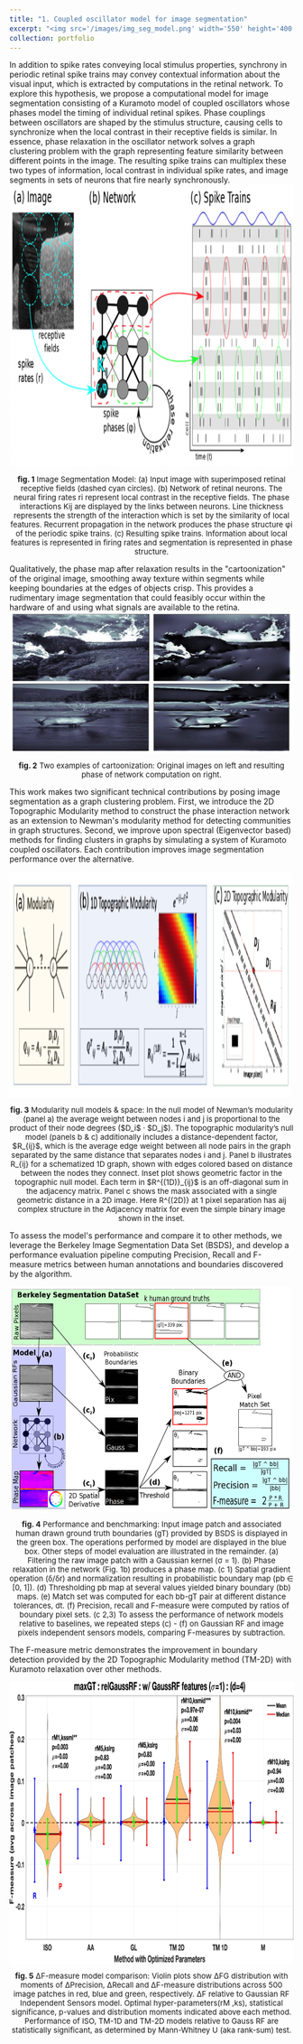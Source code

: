 ```yaml
---
title: "1. Coupled oscillator model for image segmentation"
excerpt: "<img src='/images/img_seg_model.png' width='550' height='400'/> &nbsp;&nbsp;&nbsp;&nbsp;&nbsp;&nbsp;&nbsp;&nbsp; <img src='/images/cartoonization.png' width='350' height='200'/> <br/> Inspired by neuroscience and the retina, we pioneered a model that performs image segmentation by grouping together nearby image regions with similar features in phase space, resulting in a cartoonization of the image. The model simulates phase relaxation in a system of coupled Kuramoto oscillators with the strength of interaction defined by the Topographic Modularity between regions in the image. We demonstrate that this method outperforms other graph theoretic network construction methods as well as spectral Eigen-based methods for community detection by evaluating performance on the Berkeley Image Segmentation Dataset (BSDS)."
collection: portfolio
---
```


In addition to spike rates conveying local stimulus properties, synchrony in periodic retinal spike trains may convey contextual information about the visual input, which is extracted by computations in the retinal network. To explore this hypothesis, we propose a computational model for image segmentation consisting of a Kuramoto model of coupled oscillators whose phases model the timing of individual retinal spikes. Phase couplings between oscillators are shaped by the stimulus structure, causing cells to synchronize when the local contrast in their receptive fields is similar. In essence, phase relaxation in the oscillator network solves a graph clustering problem with the graph representing feature similarity between different points in the image. The resulting spike trains can multiplex these two types of information, local contrast in individual spike rates, and image segments in sets of neurons that fire nearly synchronously. <br/> 
<img src='/images/img_seg_model_full.png' align='center' width='750' height='500'/>
<p style="text-align: center; font-size:10pt"><strong>fig. 1</strong> Image Segmentation Model: (a) Input image with superimposed retinal receptive fields (dashed cyan circles). (b) Network of retinal neurons. The neural firing rates ri represent local contrast in the receptive fields. The phase interactions Kij are displayed by the links between neurons. Line thickness represents the strength of the interaction which is set by the similarity of local features. Recurrent propagation in the network produces the phase structure φi of the periodic spike trains. (c) Resulting spike trains. Information about local features is represented in firing rates and segmentation is represented in phase structure. </p>

Qualitatively, the phase map after relaxation results in the "cartoonization" of the original image, smoothing away texture within segments while keeping boundaries at the edges of objects crisp. This provides a rudimentary image segmentation that could feasibly occur within the hardware of and using what signals are available to the retina.  
<img src='/images/cartoonization.png' align='center' width='550' height='250'/> 
<p style="text-align: center; font-size:10pt"><strong>fig. 2</strong> Two examples of cartoonization: Original images on left and resulting phase of network computation on right. </p>

This work makes two significant technical contributions by posing image segmentation as a graph clustering problem. First, we introduce the 2D Topographic Modularity method to construct the phase interaction network as an extension to Newman's modularity method for detecting communities in graph structures. Second, we improve upon spectral (Eigenvector based) methods for finding clusters in graphs by simulating a system of Kuramoto coupled oscillators. Each contribution improves image segmentation performance over the alternative.

<img src='/images/Modularity_0D_1D_2D.png' align='center' width='500' height='400'/> 
<p style="text-align: center; font-size:10pt"><strong>fig. 3</strong> Modularity null models & space: In the null model of Newman’s
modularity (panel a) the average weight between nodes i and j is proportional to the product of their node degrees ($D_i$ · $D_j$). The topographic modularity’s null model (panels b & c) additionally includes a distance-dependent factor, $R_{ij}$, which is the average edge weight between all node pairs in the graph separated by the same distance that separates nodes i and j. Panel b illustrates R_{ij} for a schematized 1D graph, shown with edges colored based on distance between the nodes they connect. Inset plot shows geometric factor in the topographic null model. Each term in $R^{(1D)}_{ij}$ is an off-diagonal sum in the adjacency matrix. Panel c shows the mask associated with a single geometric distance in a 2D image. Here R^{(2D)} at 1 pixel separation has aij complex structure in the Adjacency matrix for even the simple binary image shown in the inset. </p>

To assess the model's performance and compare it to other methods, we leverage the Berkeley Image Segmentation Data Set (BSDS), and develop a performance evaluation pipeline computing Precision, Recall and F-measure metrics between human annotations and boundaries discovered by the algorithm. 

<img src='/images/SegAssessPipeline.png' align='center' width='500' height='400'/> 
<p style="text-align: center; font-size:10pt"><strong>fig. 4</strong> Performance and benchmarking: Input image patch and associated human drawn ground truth boundaries (gT) provided by BSDS is displayed in the green box. The operations performed by model are displayed in the blue box. Other steps of model evaluation are illustrated in the remainder. (a) Filtering the raw image patch with a Gaussian kernel (σ = 1). (b) Phase relaxation in the network (Fig. 1b) produces a phase map. (c 1) Spatial gradient operation (δ/δr) and normalization resulting in probabilistic boundary map (pb ∈ [0, 1]). (d) Thresholding pb map at several values yielded binary boundary (bb) maps. (e) Match set was computed for each bb-gT pair at different distance tolerances, dt. (f) Precision, recall and F-measure were computed by ratios of boundary pixel sets. (c 2,3) To assess the performance of network models relative to baselines, we repeated steps (c) - (f) on Gaussian RF and image pixels independent sensors models, comparing F-measures by subtraction. </p>

The F-measure metric demonstrates the improvement in boundary detection provided by the 2D Topographic Modularity method (TM-2D) with Kuramoto relaxation over other methods.

<img src='/images/Fmax_img_seg.jpg' align='center' width='750' height='500'/>
<p style="text-align: center; font-size:10pt"><strong>fig. 5</strong> ∆F-measure model comparison: Violin plots show ∆FG distribution with moments of ∆Precision, ∆Recall and ∆F-measure distributions across 500 image patches in red, blue and green, respectively. ∆F relative to Gaussian RF Independent Sensors model. Optimal hyper-parameters(rM ,ks), statistical significance, p-values and distribution moments indicated above each method. Performance of ISO, TM-1D and TM-2D models relative to Gauss RF are statistically significant, as determined by Mann-Whitney U (aka rank-sum) test. </p>
